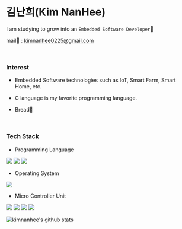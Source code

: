# 김난희(Kim NanHee)

I am studying to grow into an `Embedded Software Developer`📕

mail📧 : kimnanhee0225@gmail.com

<br>

### Interest

- Embedded Software technologies such as IoT, Smart Farm, Smart Home, etc.

- C language is my favorite programming language.

- Bread🍞

​<br>

### Tech Stack

- Programming Language 
<img src="https://img.shields.io/badge/C-A8B9CC?style=flat-square&logo=C&logoColor=white"/>
<img src="https://img.shields.io/badge/C++-%2300599C.svg?&style=flat-square&logo=c%2B%2B&ogoColor=white"/>
<img src="https://img.shields.io/badge/Python-3776AB?style=flat-square&logo=Python&logoColor=white"/>

- Operating System
<img src="https://img.shields.io/badge/Ubuntu-E95420?style=flat-square&logo=Ubuntu&logoColor=white"/>

- Micro Controller Unit 
<img src="https://img.shields.io/badge/Arduino-00979D?style=flat-square&logo=Arduino&logoColor=white"/>
<img src="https://img.shields.io/badge/Raspberry Pi-A22846?style=flat-square&logo=Raspberry-Pi&logoColor=white"/>
<img src="https://img.shields.io/badge/ATmega 128-DD3C38?style=flat-square&logoColor=white"/>
<img src="https://img.shields.io/badge/STM32-60B4E4?style=flat-square&logoColor=white"/>

<br>

![kimnanhee's github stats](https://github-readme-stats.vercel.app/api?username=kimnanhee&show_icons=true)

